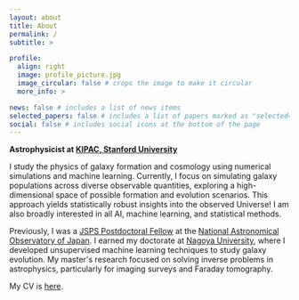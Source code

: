 ```yaml
---
layout: about
title: About
permalink: /
subtitle: >

profile:
  align: right
  image: profile_picture.jpg
  image_circular: false # crops the image to make it circular
  more_info: >

news: false # includes a list of news items
selected_papers: false # includes a list of papers marked as "selected={true}"
social: false # includes social icons at the bottom of the page
---
```


**Astrophysicist at [KIPAC, Stanford University](https://kipac.stanford.edu)**

I study the physics of galaxy formation and cosmology using numerical simulations and machine learning. Currently, I focus on simulating galaxy populations across diverse observable quantities, exploring a high-dimensional space of possible formation and evolution scenarios. This approach yields statistically robust insights into the observed Universe! I am also broadly interested in all AI, machine learning, and statistical methods.

Previously, I was a [JSPS Postdoctoral Fellow](https://www.jsps.go.jp/english/e-pd/) at the [National Astronomical Observatory of Japan](https://sci.nao.ac.jp/main/en/). I earned my doctorate at [Nagoya University](https://en.nagoya-u.ac.jp), where I developed unsupervised machine learning techniques to study galaxy evolution. My master's research focused on solving inverse problems in astrophysics, particularly for imaging surveys and Faraday tomography.

My CV is <a href="Cooray_CV_2025.pdf">here</a>.

<!-- I study the Universe by combining simulations with observations.  -->
<!-- My research
focuses on the physics that govern galaxy formation and evolution. I use numerical simulations and machine learning techniques to model how galaxy populations appear in observations. This approach allows me to explore a high-dimensional parameter space of possible galaxy formation scenarios, providing
insights into everything from the formation of the youngest galaxies to the growth
of massive galaxies and their host dark matter halos. -->

<!-- I study the physics of galaxy formation and cosmology by making cosmological simulations match with observations. My research uses numerical models and machine learning to simulate how galaxy populations appear in observations, which allows me to explore how galaxy populations form and evolve under different physical conditions. This approach reveals statistically rigorous insights into why galaxy populations appear as they are in observations. I am also broadly interested in all AI, machine learning, and statistical methods. -->
